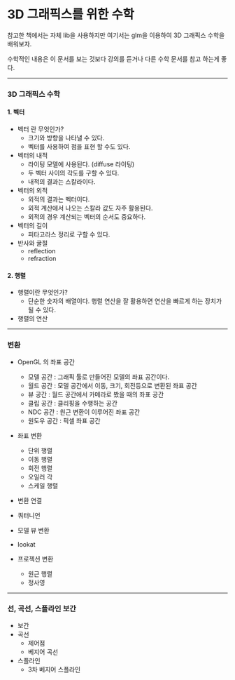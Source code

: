 # 3D 그래픽스를 위한 수학

참고한 책에서는 자체 lib을 사용하지만 여기서는 glm을 이용하여 3D 그래픽스 수학을 배워보자.

수학적인 내용은 이 문서를 보는 것보다 강의를 듣거나 다른 수학 문서를 참고 하는게 좋다.



-------------------------------------

### 3D 그래픽스 수학

#### 1. 벡터

- 벡터 란 무엇인가?
  - 크기와 방향을 나타낼 수 있다.
  - 벡터를 사용하여 점을 표현 할 수도 있다.
- 벡터의 내적
  - 라이팅 모델에 사용된다. (diffuse 라이팅)
  - 두 벡터 사이의 각도를 구할 수 있다.
  - 내적의 결과는 스칼라이다.
- 벡터의 외적
  - 외적의 결과는 벡터이다.
  - 외적 계산에서 나오는 스칼라 값도 자주 활용된다.
  - 외적의 경우 계산되는 벡터의 순서도 중요하다.
- 벡터의 길이
  - 피타고라스 정리로 구할 수 있다.
- 반사와 굴절
  - reflection
  - refraction



#### 2. 행렬

- 행렬이란 무엇인가?
  - 단순한 숫자의 배열이다. 행렬 연산을 잘 활용하면 연산을 빠르게 하는 장치가 될 수 있다.
- 행렬의 연산

------------------------------------

### 변환

- OpenGL 의 좌표 공간
  - 모델 공간 : 그래픽 툴로 만들어진 모델의 좌표 공간이다.
  - 월드 공간 : 모델 공간에서 이동, 크기, 회전등으로 변환된 좌표 공간
  - 뷰 공간 : 월드 공간에서 카메라로 봤을 때의 좌표 공간
  - 클립 공간 : 클리핑을 수행하는 공간
  - NDC 공간 : 원근 변환이 이루어진 좌표 공간
  - 원도우 공간 : 픽셀 좌표 공간



- 좌표 변환

  - 단위 행렬
  - 이동 행렬
  - 회전 행렬
  - 오일러 각
  - 스케일 행렬
- 변환 연결
- 쿼터니언
- 모델 뷰 변환
- lookat
- 프로젝션 변환
  - 원근 행렬
  - 정사영

-----------------------------------------

### 선, 곡선, 스플라인 보간

- 보간
- 곡선
  - 제어점
  - 베지어 곡선
- 스플라인
  - 3차 베지어 스플라인


